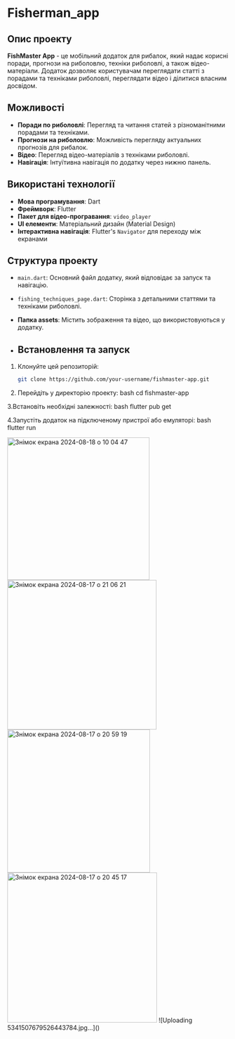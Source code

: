 # Fisherman_app
 


## Опис проекту

**FishMaster App** - це мобільний додаток для рибалок, який надає корисні поради, прогнози на риболовлю, техніки риболовлі, а також відео-матеріали. Додаток дозволяє користувачам переглядати статті з порадами та техніками риболовлі, переглядати відео і ділитися власним досвідом.
 

## Можливості

- **Поради по риболовлі**: Перегляд та читання статей з різноманітними порадами та техніками. 
- **Прогнози на риболовлю**: Можливість перегляду актуальних прогнозів для рибалок.
- **Відео**: Перегляд відео-матеріалів з техніками риболовлі.
- **Навігація**: Інтуїтивна навігація по додатку через нижню панель.

## Використані технології

- **Мова програмування**: Dart
- **Фреймворк**: Flutter
- **Пакет для відео-програвання**: `video_player`
- **UI елементи**: Матеріальний дизайн (Material Design)
- **Інтерактивна навігація**: Flutter's `Navigator` для переходу між екранами

## Структура проекту

- `main.dart`: Основний файл додатку, який відповідає за запуск та навігацію.
- `fishing_techniques_page.dart`: Сторінка з детальними статтями та техніками риболовлі.
- **Папка assets**: Містить зображення та відео, що використовуються у додатку.

- ## Встановлення та запуск

1. Клонуйте цей репозиторій:
   ```bash
   git clone https://github.com/your-username/fishmaster-app.git

2. Перейдіть у директорію проекту:
bash
cd fishmaster-app




3.Встановіть необхідні залежності:
bash flutter pub get

4.Запустіть додаток на підключеному пристрої або емуляторі:
bash flutter run

<img width="324" alt="Знімок екрана 2024-08-18 о 10 04 47" src="https://github.com/user-attachments/assets/2d97e48c-714c-4f60-abf9-8386f8664b3b">
<img width="340" alt="Знімок екрана 2024-08-17 о 21 06 21" src="https://github.com/user-attachments/assets/2d1c1a5d-d095-413b-8efb-42cf363ac28b">
<img width="325" alt="Знімок екрана 2024-08-17 о 20 59 19" src="https://github.com/user-attachments/assets/811f1690-4a4d-43f5-82b4-03a85278f399">
<img width="341" alt="Знімок екрана 2024-08-17 о 20 45 17" src="https://github.com/user-attachments/assets/126dbdeb-66ef-4857-993b-a40c9dbd0080">
![Uploading 5341507679526443784.jpg…]()

